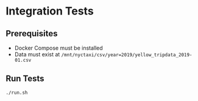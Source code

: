 # Integration Tests

## Prerequisites

- Docker Compose must be installed
- Data must exist at `/mnt/nyctaxi/csv/year=2019/yellow_tripdata_2019-01.csv`

## Run Tests

```bash
./run.sh
```